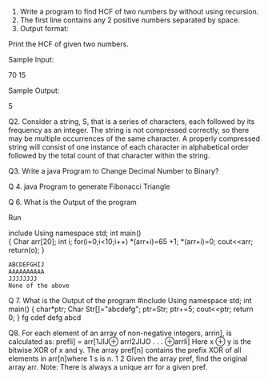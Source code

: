 1. Write a program to find HCF of two numbers by without using recursion.
2. The first line contains any 2 positive numbers separated by space.
3. Output format:

Print the HCF of given two numbers.

Sample Input:

70 15

Sample Output:

5

Q2. Consider a string, S, that is a series of characters, each followed by its frequency as an integer. 
The string is not compressed correctly, so there may be multiple occurrences of the same character. 
A properly compressed string will consist of one instance of each character in alphabetical order followed by the total 
count of that character within the string.



Q3. Write a  java Program to Change Decimal Number to Binary?



Q 4. java  Program to generate Fibonacci Triangle

Q 6. What is the Output of the program

Run

include
Using namespace std;
int main()    
{
Char arr[20];
int i;
for(i=0;i<10;i++)
*(arr+i)=65 +1;
*(arr+i)=0;
cout<<arr;
return(o);
}

    ABCDEFGHIJ
    AAAAAAAAAA
    JJJJJJJJ
    None of the above

Q 7. What is the Output of the program
#include<iostream>
Using namespace std;
int main()
{
char*ptr;
Char Str[]="abcdefg";
ptr=Str;
ptr+=5;
cout<<ptr;
return 0;
}
fg
cdef
defg
abcd



Q8. For each element of an array of non-negative integers, arrin], is calculated as:
prefli] = arr[1JIJ⊕ arrl2JIJO . . . ⊕arrli]
Here x ⊕ y is the bitwise XOR of x and y. The array pref[n] contains the prefix XOR of all elements in arr[n]where 1 s is n.
1
2
Given the array pref, find the original array arr.
Note: There is always a unique arr for a given pref.



